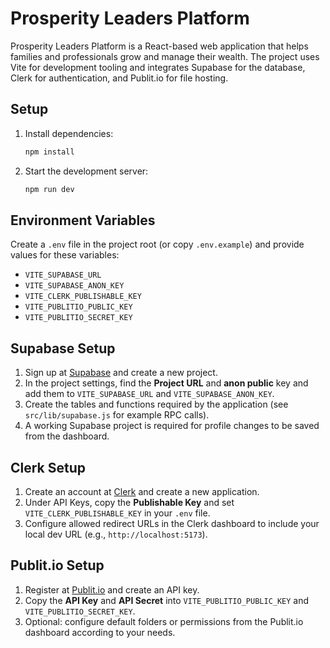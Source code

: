 # Prosperity Leaders Platform

Prosperity Leaders Platform is a React-based web application that helps families and professionals grow and manage their wealth. The project uses Vite for development tooling and integrates Supabase for the database, Clerk for authentication, and Publit.io for file hosting.

## Setup

1. Install dependencies:
   ```bash
   npm install
   ```
2. Start the development server:
   ```bash
   npm run dev
   ```

## Environment Variables

Create a `.env` file in the project root (or copy `.env.example`) and provide values for these variables:

- `VITE_SUPABASE_URL`
- `VITE_SUPABASE_ANON_KEY`
- `VITE_CLERK_PUBLISHABLE_KEY`
- `VITE_PUBLITIO_PUBLIC_KEY`
- `VITE_PUBLITIO_SECRET_KEY`

## Supabase Setup

1. Sign up at [Supabase](https://supabase.com/) and create a new project.
2. In the project settings, find the **Project URL** and **anon public** key and add them to `VITE_SUPABASE_URL` and `VITE_SUPABASE_ANON_KEY`.
3. Create the tables and functions required by the application (see `src/lib/supabase.js` for example RPC calls).
4. A working Supabase project is required for profile changes to be saved from the dashboard.

## Clerk Setup

1. Create an account at [Clerk](https://clerk.com/) and create a new application.
2. Under API Keys, copy the **Publishable Key** and set `VITE_CLERK_PUBLISHABLE_KEY` in your `.env` file.
3. Configure allowed redirect URLs in the Clerk dashboard to include your local dev URL (e.g., `http://localhost:5173`).

## Publit.io Setup

1. Register at [Publit.io](https://publit.io/) and create an API key.
2. Copy the **API Key** and **API Secret** into `VITE_PUBLITIO_PUBLIC_KEY` and `VITE_PUBLITIO_SECRET_KEY`.
3. Optional: configure default folders or permissions from the Publit.io dashboard according to your needs.

